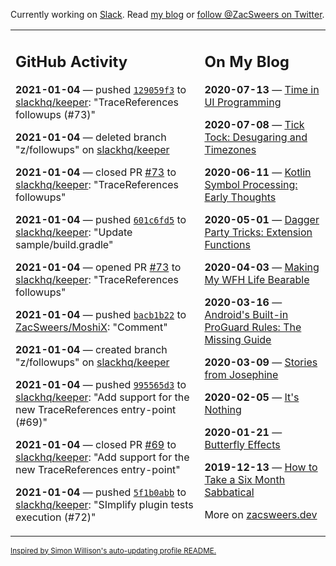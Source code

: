 Currently working on [Slack](https://slack.com/). Read [my blog](https://zacsweers.dev/) or [follow @ZacSweers on Twitter](https://twitter.com/ZacSweers).

<table><tr><td valign="top" width="60%">

## GitHub Activity
<!-- githubActivity starts -->
**2021-01-04** — pushed [`129059f3`](https://github.com/slackhq/keeper/commit/129059f3bb131b299d2e98d13c51f049c2b17d44) to [slackhq/keeper](https://api.github.com/repos/slackhq/keeper): "TraceReferences followups (#73)"

**2021-01-04** — deleted branch "z/followups" on [slackhq/keeper](https://api.github.com/repos/slackhq/keeper)

**2021-01-04** — closed PR [#73](https://api.github.com/repos/slackhq/keeper/pulls/73) to [slackhq/keeper](https://api.github.com/repos/slackhq/keeper): "TraceReferences followups"

**2021-01-04** — pushed [`601c6fd5`](https://github.com/slackhq/keeper/commit/601c6fd50013f61398cf61eb0b7d2879b39e16f1) to [slackhq/keeper](https://api.github.com/repos/slackhq/keeper): "Update sample/build.gradle"

**2021-01-04** — opened PR [#73](https://api.github.com/repos/slackhq/keeper/pulls/73) to [slackhq/keeper](https://api.github.com/repos/slackhq/keeper): "TraceReferences followups"

**2021-01-04** — pushed [`bacb1b22`](https://github.com/ZacSweers/MoshiX/commit/bacb1b225659d908bce862996dd82dac3fe9c0ed) to [ZacSweers/MoshiX](https://api.github.com/repos/ZacSweers/MoshiX): "Comment"

**2021-01-04** — created branch "z/followups" on [slackhq/keeper](https://api.github.com/repos/slackhq/keeper)

**2021-01-04** — pushed [`995565d3`](https://github.com/slackhq/keeper/commit/995565d302cbee5a8b9173a7412af7029ccaaab0) to [slackhq/keeper](https://api.github.com/repos/slackhq/keeper): "Add support for the new TraceReferences entry-point (#69)"

**2021-01-04** — closed PR [#69](https://api.github.com/repos/slackhq/keeper/pulls/69) to [slackhq/keeper](https://api.github.com/repos/slackhq/keeper): "Add support for the new TraceReferences entry-point"

**2021-01-04** — pushed [`5f1b0abb`](https://github.com/slackhq/keeper/commit/5f1b0abb9ed63376083bf32324f06c7cea9baf13) to [slackhq/keeper](https://api.github.com/repos/slackhq/keeper): "SImplify plugin tests execution (#72)"
<!-- githubActivity ends -->
</td><td valign="top" width="40%">

## On My Blog
<!-- blog starts -->
**2020-07-13** — [Time in UI Programming](https://www.zacsweers.dev/time-in-ui/)

**2020-07-08** — [Tick Tock: Desugaring and Timezones](https://www.zacsweers.dev/ticktock-desugaring-timezones/)

**2020-06-11** — [Kotlin Symbol Processing: Early Thoughts](https://www.zacsweers.dev/kotlin-symbol-processor-early-thoughts/)

**2020-05-01** — [Dagger Party Tricks: Extension Functions](https://www.zacsweers.dev/dagger-party-tricks-extension-functions/)

**2020-04-03** — [Making My WFH Life Bearable](https://www.zacsweers.dev/making-wfh-life-bearable/)

**2020-03-16** — [Android's Built-in ProGuard Rules: The Missing Guide](https://www.zacsweers.dev/android-proguard-rules/)

**2020-03-09** — [Stories from Josephine](https://www.zacsweers.dev/stories-from-josephine/)

**2020-02-05** — [It's Nothing](https://www.zacsweers.dev/its-nothing/)

**2020-01-21** — [Butterfly Effects](https://www.zacsweers.dev/butterfly-effects/)

**2019-12-13** — [How to Take a Six Month Sabbatical](https://www.zacsweers.dev/how-to-take-a-six-month-sabbatical/)
<!-- blog ends -->
More on [zacsweers.dev](https://zacsweers.dev/)
</td></tr></table>

<sub><a href="https://simonwillison.net/2020/Jul/10/self-updating-profile-readme/">Inspired by Simon Willison's auto-updating profile README.</a></sub>